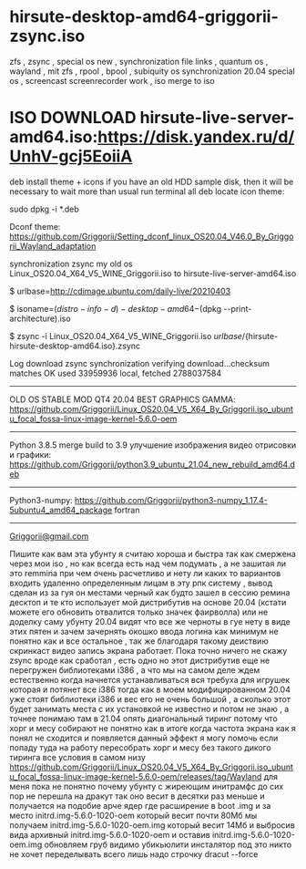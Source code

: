 # hirsute-desktop-amd64-griggorii-zsync.iso
zfs , zsync , special os new , synchronization file links , quantum os , wayland , mit zfs , rpool , bpool , subiquity os synchronization 20.04 special os , screencast screenrecorder work , iso merge to iso

# ISO DOWNLOAD hirsute-live-server-amd64.iso:https://disk.yandex.ru/d/UnhV-gcj5EoiiA

deb install theme + icons if you have an old HDD sample disk, then it will be necessary to wait more than usual run terminal all deb locate icon theme: 

sudo dpkg -i *.deb

Dconf theme: https://github.com/Griggorii/Setting_dconf_linux_OS20.04_V46.0_By_Griggorii_Wayland_adaptation

synchronization zsync my old os Linux_OS20.04_X64_V5_WINE_Griggorii.iso to hirsute-live-server-amd64.iso

$ urlbase=http://cdimage.ubuntu.com/daily-live/20210403

$ isoname=$(distro-info -d)-desktop-amd64-$(dpkg --print-architecture).iso

$ zsync -i Linux_OS20.04_X64_V5_WINE_Griggorii.iso ${urlbase}/${hirsute-hirsute-desktop-amd64.iso}.zsync

Log download zsync synchronization
verifying download...checksum matches OK
used 33959936 local, fetched 2788037584
______________________________________________________________________________________________________________________________________________________

OLD OS STABLE MOD QT4 20.04 BEST GRAPHICS GAMMA: https://github.com/Griggorii/Linux_OS20.04_V5_X64_By_Griggorii.iso_ubuntu_focal_fossa-linux-image-kernel-5.6.0-oem

______________________________________________________________________________________________________________________________________________________

Python 3.8.5 merge build to 3.9 улучшение изображения видео отрисовки и графики: https://github.com/Griggorii/python3.9_ubuntu_21.04_new_rebuild_amd64.deb

______________________________________________________________________________________________________________________________________________________

Python3-numpy: https://github.com/Griggorii/python3-numpy_1.17.4-5ubuntu4_amd64_package fortran

______________________________________________________________________________________________________________________________________________________

Griggorii@gmail.com

Пишите как вам эта убунту я считаю хороша и быстра так как смержена через мои iso , но как всегда есть над чем подумать , а не зашитая ли это remmina при чем очень расчетливо и нету ли каких то вариантов входить удаленно определенным лицам в эту рпк систему , вывод сделан из за гуя он местами черный как будто зашел в сессию ремина десктоп и те кто использует мой дистрибутив на основе 20.04 (кстати можете его обновить отвалится только значек фаирволла) или не доделку саму убунту 20.04 видят что все же черноты в гуе нету в виде этих пятен и зачем зачернять окошко ввода логина как минимум не понятно как и все остальное , так же благодаря такому деиствию скринкаст видео запись экрана работает. Пока точно ничего не скажу zsync вроде как сработал , есть одно но этот дистрибутив еще не перегружен библиотеками i386 , а что мы на самом деле ждем естественно когда начнется устанавливаться вся требуха для игрушек которая и потянет все i386 тогда как в моем модифицированном 20.04 уже стоят библиотеки i386 и вес его не очень большой , а сколько этот будет занимать места с их установкой не известно и потом не знаю , а точнее понимаю там в 21.04 опять диагональный тиринг потому что хорг и месу собирают не понятно как в итоге когда частота экрана как я понял не сходится и появляется данный эффект я могу помочь если попаду туда на работу пересобрать хорг и месу без такого дикого тиринга все условия в самом низу https://github.com/Griggorii/Linux_OS20.04_V5_X64_By_Griggorii.iso_ubuntu_focal_fossa-linux-image-kernel-5.6.0-oem/releases/tag/Wayland для меня пока не понятно почему убунту с жиреющим инитрамфс до сих пор не перешла на дракут так оно весит в десятки раз меньше и получается на подобие арче ядер где расширение в boot .img и за место initrd.img-5.6.0-1020-oem который весит почти 80Мб мы получаем initrd.img-5.6.0-1020-oem.img который весит 14Мб и выбросив вида архивный initrd.img-5.6.0-1020-oem и оставив initrd.img-5.6.0-1020-oem.img обновляем груб видимо убикьюлити инсталятор под это никто не хочет переделывать всего лишь надо строчку dracut --force
